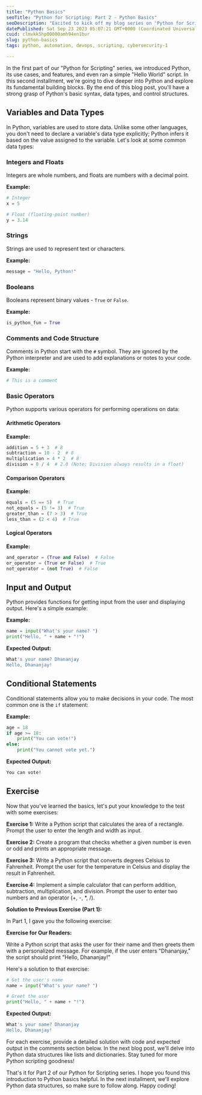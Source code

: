 ```yaml
---
title: "Python Basics"
seoTitle: "Python for Scripting: Part 2 - Python Basics"
seoDescription: "Excited to kick off my blog series on 'Python for Scripting'! 🐍 In Part 2, we're diving into the basics - variables, data types, operators, and Exercise."
datePublished: Sat Sep 23 2023 05:07:21 GMT+0000 (Coordinated Universal Time)
cuid: clmvkk5hp00000amh94en1bur
slug: python-basics
tags: python, automation, devops, scripting, cybersecurity-1

---
```


In the first part of our "Python for Scripting" series, we introduced Python, its use cases, and features, and even ran a simple "Hello World" script. In this second installment, we're going to dive deeper into Python and explore its fundamental building blocks. By the end of this blog post, you'll have a strong grasp of Python's basic syntax, data types, and control structures.

## Variables and Data Types

In Python, variables are used to store data. Unlike some other languages, you don't need to declare a variable's data type explicitly; Python infers it based on the value assigned to the variable. Let's look at some common data types:

### Integers and Floats

Integers are whole numbers, and floats are numbers with a decimal point.

**Example:**

```python
# Integer
x = 5

# Float (floating-point number)
y = 3.14
```

### Strings

Strings are used to represent text or characters.

**Example:**

```python
message = "Hello, Python!"
```

### Booleans

Booleans represent binary values - `True` or `False`.

**Example:**

```python
is_python_fun = True
```

### Comments and Code Structure

Comments in Python start with the `#` symbol. They are ignored by the Python interpreter and are used to add explanations or notes to your code.

**Example:**

```python
# This is a comment
```

### Basic Operators

Python supports various operators for performing operations on data:

#### Arithmetic Operators

**Example:**

```python
addition = 5 + 3  # 8
subtraction = 10 - 2  # 8
multiplication = 4 * 2  # 8
division = 8 / 4  # 2.0 (Note: Division always results in a float)
```

#### Comparison Operators

**Example:**

```python
equals = (5 == 5)  # True
not_equals = (5 != 3)  # True
greater_than = (7 > 3)  # True
less_than = (2 < 4)  # True
```

#### Logical Operators

**Example:**

```python
and_operator = (True and False)  # False
or_operator = (True or False)  # True
not_operator = (not True)  # False
```

## Input and Output

Python provides functions for getting input from the user and displaying output. Here's a simple example:

**Example:**

```python
name = input("What's your name? ")
print("Hello, " + name + "!")
```

**Expected Output:**

```bash
What's your name? Dhananjay
Hello, Dhananjay!
```

## Conditional Statements

Conditional statements allow you to make decisions in your code. The most common one is the `if` statement:

**Example:**

```python
age = 18
if age >= 18:
    print("You can vote!")
else:
    print("You cannot vote yet.")
```

**Expected Output:**

```bash
You can vote!
```

## Exercise

Now that you've learned the basics, let's put your knowledge to the test with some exercises:

**Exercise 1:** Write a Python script that calculates the area of a rectangle. Prompt the user to enter the length and width as input.

**Exercise 2:** Create a program that checks whether a given number is even or odd and prints an appropriate message.

**Exercise 3:** Write a Python script that converts degrees Celsius to Fahrenheit. Prompt the user for the temperature in Celsius and display the result in Fahrenheit.

**Exercise 4:** Implement a simple calculator that can perform addition, subtraction, multiplication, and division. Prompt the user to enter two numbers and an operator (+, -, \*, /).

**Solution to Previous Exercise (Part 1):**

In Part 1, I gave you the following exercise:

**Exercise for Our Readers:**

Write a Python script that asks the user for their name and then greets them with a personalized message. For example, if the user enters "Dhananjay," the script should print "Hello, Dhananjay!"

Here's a solution to that exercise:

```python
# Get the user's name
name = input("What's your name? ")

# Greet the user
print("Hello, " + name + "!")
```

**Expected Output:**

```bash
What's your name? Dhananjay
Hello, Dhananjay!
```

For each exercise, provide a detailed solution with code and expected output in the comments section below. In the next blog post, we'll delve into Python data structures like lists and dictionaries. Stay tuned for more Python scripting goodness!

That's it for Part 2 of our Python for Scripting series. I hope you found this introduction to Python basics helpful. In the next installment, we'll explore Python data structures, so make sure to follow along. Happy coding!